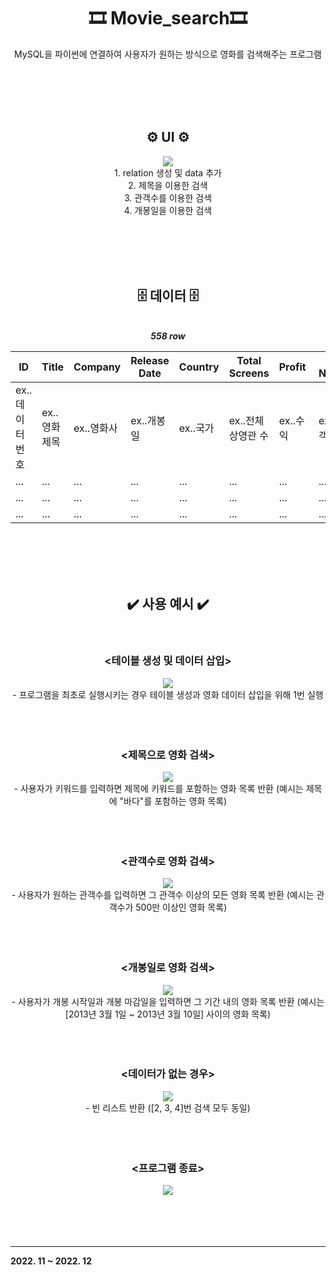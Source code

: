 <div align="center">
  <h1>🎞️ Movie_search🎞️</h1>
    MySQL을 파이썬에 연결하여 사용자가 원하는 방식으로 영화를 검색해주는 프로그램
  
  <br><br><br><br>

  <h2>⚙️ UI ⚙️</h2>
    <div>
      <img src="https://github.com/user-attachments/assets/f044ec12-c090-45ef-b946-e926b7584cbb"><br>
      1. relation 생성 및 data 추가<br>
      2. 제목을 이용한 검색<br>
      3. 관객수를 이용한 검색<br>
      4. 개봉일을 이용한 검색<br>
    </div>
      
  <br><br><br><br>

  <h2>🗄️ 데이터 🗄️</h2>
    <br><b><i>558 row</i></b><br>
    <table>
        <thead>
            <tr>
                <th>ID</th>
                <th>Title</th>
                <th>Company</th>
                <th>Release Date</th>
                <th>Country</th>
                <th>Total Screens</th>
                <th>Profit&nbsp</th>
                <th>Total Number</th>
                <th>Grade</th>
            </tr>
        </thead>
        <tbody>
          <tr>
            <td>ex..데이터 번호</td>
            <td>ex..영화 제목</td>
            <td>ex..영화사</td>
            <td>ex..개봉일</td>
            <td>ex..국가</td>
            <td>ex..전체 상영관 수</td>
            <td>ex..수익</td>
            <td>ex..총 관객수</td>
            <td>ex..등급&nbsp&nbsp</td>
          </tr>
          <tr>
            <td>...</td>
            <td>...</td>
            <td>...</td>
            <td>...</td>
            <td>...</td>
            <td>...</td>
            <td>...</td>
            <td>...</td>
            <td>...</td>
          </tr>
          <tr>
            <td>...</td>
            <td>...</td>
            <td>...</td>
            <td>...</td>
            <td>...</td>
            <td>...</td>
            <td>...</td>
            <td>...</td>
            <td>...</td>
          </tr>
          <tr>
            <td>...</td>
            <td>...</td>
            <td>...</td>
            <td>...</td>
            <td>...</td>
            <td>...</td>
            <td>...</td>
            <td>...</td>
            <td>...</td>
          </tr>
        </tbody>
    </table>
    
  <br><br><br><br>
  
  <h2>✔️ 사용 예시 ✔️</h2><br>
    <h3>&lt테이블 생성 및 데이터 삽입&gt</h3>
      <img src="https://github.com/user-attachments/assets/61a595c6-fa04-4cdf-bd09-d686ab4136ce"><br>
      - 프로그램을 최초로 실행시키는 경우 테이블 생성과 영화 데이터 삽입을 위해 1번 실행
    <br><br><br><br>
    <h3>&lt제목으로 영화 검색&gt</h3>
      <img src="https://github.com/user-attachments/assets/93e29753-ab3f-4a73-bf57-13a6cf69f722"><br>
      - 사용자가 키워드를 입력하면 제목에 키워드를 포함하는 영화 목록 반환 (예시는 제목에 "바다"를 포함하는 영화 목록)
    <br><br><br><br>
    <h3>&lt관객수로 영화 검색&gt</h3>
      <img src="https://github.com/user-attachments/assets/c771146f-9d63-428d-9270-bce138c6fa70"><br>
      - 사용자가 원하는 관객수를 입력하면 그 관객수 이상의 모든 영화 목록 반환 (예시는 관객수가 500만 이상인 영화 목록)
    <br><br><br><br>
    <h3>&lt개봉일로 영화 검색&gt</h3>
      <img src="https://github.com/user-attachments/assets/fee354fc-5ebf-4811-a566-b9c6b6ba22ad"><br>
      - 사용자가 개봉 시작일과 개봉 마감일을 입력하면 그 기간 내의 영화 목록 반환 (예시는 [2013년 3월 1일 ~ 2013년 3월 10일] 사이의 영화 목록)
    <br><br><br><br>
    <h3>&lt데이터가 없는 경우&gt</h3>
      <img src="https://github.com/user-attachments/assets/849c4ca0-504d-431e-9768-ea7dd0dd5c62"><br>
      - 빈 리스트 반환 ([2, 3, 4]번 검색 모두 동일)
    <br><br><br><br>
    <h3>&lt프로그램 종료&gt</h3>
      <img src="https://github.com/user-attachments/assets/e3d55ad3-2c59-44b9-89cb-1a422c6b2bd6"><br>
</div>
<br><br><br><br><hr>
<b>2022. 11 ~ 2022. 12</b>
